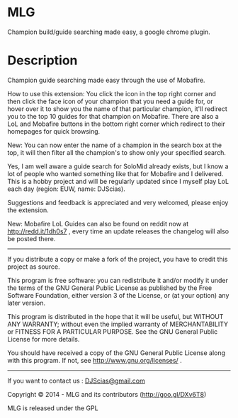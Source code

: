 MLG
===

Champion build/guide searching made easy, a google chrome plugin.

Description
===

Champion guide searching made easy through the use of Mobafire.

How to use this extension:
You click the icon in the top right corner and then click the face icon of your champion that you need a guide for, or hover over it to show you the name of that particular champion, it'll redirect you to the top 10 guides for that champion on Mobafire. There are also a LoL and Mobafire buttons in the bottom right corner which redirect to their homepages for quick browsing.

New: You can now enter the name of a champion in the search box at the top, it will then filter all the champion's to show only your specified search.

Yes, I am well aware a guide search for SoloMid already exists, but I know a lot of people who wanted something like that for Mobafire and I delivered. This is a hobby project and will be regularly updated since I myself play LoL each day (region: EUW, name: DJScias).

Suggestions and feedback is appreciated and very welcomed, please enjoy the extension.

New: Mobafire LoL Guides can also be found on reddit now at http://redd.it/1dh0s7 , every time an update releases the changelog will also be posted there.

***

If you distribute a copy or make a fork of the project, you have to credit this project as source.
	
This program is free software: you can redistribute it and/or modify it under the terms of the GNU General Public License as published by the Free Software Foundation, either version 3 of the License, or (at your option) any later version.
 
This program is distributed in the hope that it will be useful, but WITHOUT ANY WARRANTY; without even the implied warranty of MERCHANTABILITY or FITNESS FOR A PARTICULAR PURPOSE.  See the GNU General Public License for more details.
 
You should have received a copy of the GNU General Public License along with this program.  If not, see http://www.gnu.org/licenses/ .

***

If you want to contact us : DJScias@gmail.com

Copyright © 2014 - MLG and its contributors (http://goo.gl/DXv6T8)

MLG is released under the GPL